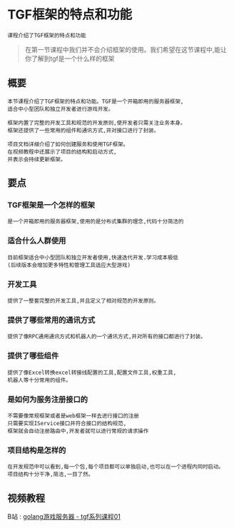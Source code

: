 # TGF框架的特点和功能
    课程介绍了TGF框架的特点和功能
> 在第一节课程中我们并不会介绍框架的使用。我们希望在这节课程中,能让你了解到tgf是一个什么样的框架

## 概要
	本节课程介绍了TGF框架的特点和功能。TGF是一个开箱即用的服务器框架,
    适合中小型团队和独立开发者进行游戏开发。

    框架内置了完整的开发工具和规范的开发原则,使开发者只需关注业务本身。
    框架还提供了一些常用的组件和通讯方式,并对接口进行了封装。

    项目文档详细介绍了如何创建服务和使用TGF框架。
    在视频教程中还展示了项目的结构和启动方式,
    并表示会持续更新框架。

## 要点

### TGF框架是一个怎样的框架
	是一个开箱即用的服务器框架,使用的是分布式集群的理念,代码十分简洁的
    
### 适合什么人群使用
    目前框架适合中小型团队和独立开发者使用,快速迭代开发.学习成本极低
    (后续版本会增加更多特性和管理工具适应大型游戏)

### 开发工具
	提供了一整套完整的开发工具,并且定义了相对规范的开发原则。

### 提供了哪些常用的通讯方式
	提供了像RPC通用通讯方式和机器人的一个通讯方式,并对所有的接口都进行了封装。

### 提供了哪些组件
	提供了像Excel转换excel转接线配置的工具,配置文件工具,权重工具,
    机器人等十分常用的组件。

### 是如何为服务注册接口的
	不需要像常规框架或者是web框架一样去进行接口的注册
    只需要实现IService接口并符合接口的结构规范,
    框架就会自动注册路由中,开发者就可以进行常规的请求操作

### 项目结构是怎样的
	在开发规范中可以看到,每一个包,每个项目都可以单独启动,也可以在一个进程内同时启动。
    项目结构十分干净,简洁,一目了然。

## 视频教程
B站
: [golang游戏服务器 - tgf系列课程01](https://www.bilibili.com/video/BV1KC4y1X74e/?share_source=copy_web&vd_source=98e878e4a1b57de8a8196c354030d753)
